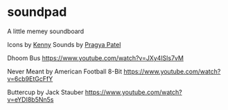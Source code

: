 # soundpad
A little memey soundboard

Icons by [Kenny](https://kenney.nl/assets/ui-pack)
Sounds by [Pragya Patel](https://soundcloud.com/pragya_pat)

Dhoom Bus https://www.youtube.com/watch?v=JXy4ISls7vM

Never Meant by American Football 8-Bit https://www.youtube.com/watch?v=6cb9EtGcFfY

Buttercup by Jack Stauber https://www.youtube.com/watch?v=eYDI8b5Nn5s
